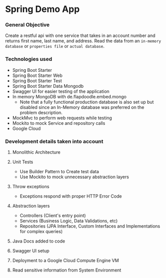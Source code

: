 # Spring Demo App

### General Objective
Create a restful api with one service that takes in an account number and returns first name, 
last name, and address. Read the data from an `in-memory database` or `properties file` or `actual database`.

### Technologies used
* Spring Boot Starter 
* Spring Boot Starter Web
* Spring Boot Starter Test
* Spring Boot Starter Data Mongodb
* Swagger UI for easier testing of the application
* In memory MongoDB with de.flapdoodle.embed.mongo
    * Note that a fully functional production database is also set up but disabled since an In-Memory database was 
    preferred on the problem description. 
* MockMvc to perform web requests while testing
* Mockito to mock Service and repository calls
* Google Cloud 

### Development details taken into account

1. Monolithic Architecture 

2. Unit Tests
    * Use Builder Pattern to Create test data
    * Use Mockito to mock unnecessary abstraction layers
    
3. Throw exceptions
    * Exceptions respond with proper HTTP Error Code
    
4. Abstraction layers
    * Controllers (Client's entry point)
    * Services (Business Logic, Data Validations, etc)
    * Repositories (JPA Interface, Custom Interfaces and Implementations for complex queries)
    
5. Java Docs added to code
 
6. Swagger UI setup

7. Deployment to a Google Cloud Compute Engine VM

8. Read sensitive information from System Environment
